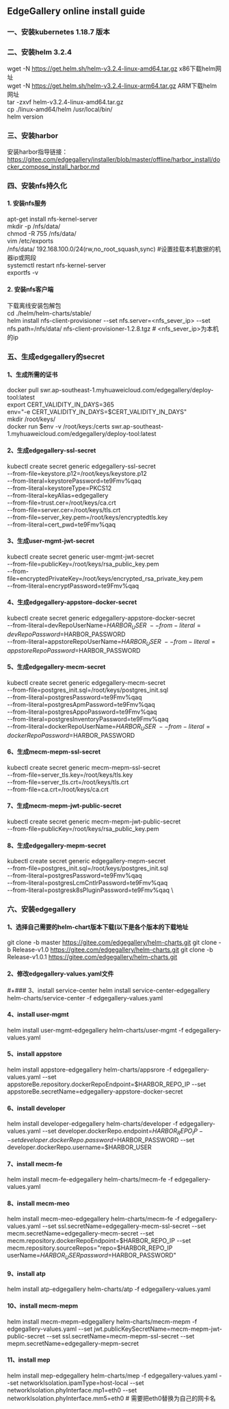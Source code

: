 ## EdgeGallery online  install guide 

### 一、安装kubernetes 1.18.7 版本
### 二、安装helm 3.2.4
wget -N https://get.helm.sh/helm-v3.2.4-linux-amd64.tar.gz   x86下载helm网址  \
wget -N https://get.helm.sh/helm-v3.2.4-linux-arm64.tar.gz   ARM下载helm网址  \
tar -zxvf helm-v3.2.4-linux-amd64.tar.gz  \
cp ./linux-amd64/helm /usr/local/bin/  \
helm version 
### 三、安装harbor 
安装harbor指导链接：
https://gitee.com/edgegallery/installer/blob/master/offline/harbor_install/docker_compose_install_harbor.md
### 四、安装nfs持久化
#### 1. 安装nfs服务
apt-get install nfs-kernel-server \
mkdir -p /nfs/data/   \
chmod -R 755 /nfs/data/  \
vim /etc/exports  \
/nfs/data/ 192.168.100.0/24(rw,no_root_squash,sync) #设置挂载本机数据的机器ip或网段  \
systemctl restart nfs-kernel-server \
exportfs -v   
#### 2. 安装nfs客户端
下载离线安装包解包   
cd ./helm/helm-charts/stable/   \
helm install nfs-client-provisioner --set nfs.server=<nfs_sever_ip> --set nfs.path=/nfs/data/       nfs-client-provisioner-1.2.8.tgz # <nfs_sever_ip>为本机的ip  
### 五、生成edgegallery的secret
#### 1、生成所需的证书
docker pull swr.ap-southeast-1.myhuaweicloud.com/edgegallery/deploy-tool:latest  \
export CERT_VALIDITY_IN_DAYS=365  \
env="-e CERT_VALIDITY_IN_DAYS=$CERT_VALIDITY_IN_DAYS" \
mkdir /root/keys/  \
docker run $env -v /root/keys:/certs swr.ap-southeast-1.myhuaweicloud.com/edgegallery/deploy-tool:latest
#### 2、生成edgegallery-ssl-secret 
kubectl create secret generic edgegallery-ssl-secret \
      --from-file=keystore.p12=/root/keys/keystore.p12 \
      --from-literal=keystorePassword=te9Fmv%qaq \
      --from-literal=keystoreType=PKCS12 \
      --from-literal=keyAlias=edgegallery \
      --from-file=trust.cer=/root/keys/ca.crt \
      --from-file=server.cer=/root/keys/tls.crt \
      --from-file=server_key.pem=/root/keys/encryptedtls.key \
      --from-literal=cert_pwd=te9Fmv%qaq
#### 3、生成user-mgmt-jwt-secret
kubectl create secret generic user-mgmt-jwt-secret \
      --from-file=publicKey=/root/keys/rsa_public_key.pem \
      --from-file=encryptedPrivateKey=/root/keys/encrypted_rsa_private_key.pem \
      --from-literal=encryptPassword=te9Fmv%qaq 
#### 4、生成edgegallery-appstore-docker-secret
kubectl create secret generic edgegallery-appstore-docker-secret \
      --from-literal=devRepoUserName=$HARBOR_USER	 \
      --from-literal=devRepoPassword=$HARBOR_PASSWORD    \
      --from-literal=appstoreRepoUserName=$HARBOR_USER	 \
      --from-literal=appstoreRepoPassword=$HARBOR_PASSWORD
#### 5、生成edgegallery-mecm-secret
kubectl create secret generic edgegallery-mecm-secret \
      --from-file=postgres_init.sql=/root/keys/postgres_init.sql \
      --from-literal=postgresPassword=te9Fmv%qaq \
      --from-literal=postgresApmPassword=te9Fmv%qaq \
      --from-literal=postgresAppoPassword=te9Fmv%qaq \
      --from-literal=postgresInventoryPassword=te9Fmv%qaq \
      --from-literal=dockerRepoUserName=$HARBOR_USER	 \
      --from-literal=dockerRepoPassword=$HARBOR_PASSWORD
#### 6、生成mecm-mepm-ssl-secret
kubectl create secret generic mecm-mepm-ssl-secret \
      --from-file=server_tls.key=/root/keys/tls.key \
      --from-file=server_tls.crt=/root/keys/tls.crt \
      --from-file=ca.crt=/root/keys/ca.crt
#### 7、生成mecm-mepm-jwt-public-secret
kubectl create secret generic mecm-mepm-jwt-public-secret \
      --from-file=publicKey=/root/keys/rsa_public_key.pem
#### 8、生成edgegallery-mepm-secret
kubectl create secret generic edgegallery-mepm-secret \
      --from-file=postgres_init.sql=/root/keys/postgres_init.sql \
      --from-literal=postgresPassword=te9Fmv%qaq \
      --from-literal=postgresLcmCntlrPassword=te9Fmv%qaq \
      --from-literal=postgresk8sPluginPassword=te9Fmv%qaq \
### 六、安装edgegallery
#### 1、选择自己需要的helm-chart版本下载(以下是各个版本的下载地址
git clone -b master  https://gitee.com/edgegallery/helm-charts.git
git clone -b Release-v1.0 https://gitee.com/edgegallery/helm-charts.git
git clone -b Release-v1.0.1   https://gitee.com/edgegallery/helm-charts.git 
#### 2、修改edgegallery-values.yaml文件

#+### 3、install service-center
helm install service-center-edgegallery  helm-charts/service-center  -f edgegallery-values.yaml
#### 4、install user-mgmt 
helm install user-mgmt-edgegallery   helm-charts/user-mgmt  -f      edgegallery-values.yaml
#### 5、install appstore
helm install appstore-edgegallery    helm-charts/appsrore   -f      edgegallery-values.yaml  --set appstoreBe.repository.dockerRepoEndpoint=$HARBOR_REPO_IP   --set appstoreBe.secretName=edgegallery-appstore-docker-secret  
#### 6、install developer 
helm install developer-edgegallery   helm-charts/developer  -f      edgegallery-values.yaml   --set developer.dockerRepo.endpoint=$HARBOR_REPO_IP    --set developer.dockerRepo.password=$HARBOR_PASSWORD  --set developer.dockerRepo.username=$HARBOR_USER
#### 7、install mecm-fe
helm install mecm-fe-edgegallery     helm-charts/mecm-fe    -f       edgegallery-values.yaml
#### 8、install mecm-meo             
helm install mecm-meo-edgegallery    helm-charts/mecm-fe    -f       edgegallery-values.yaml   --set ssl.secretName=edgegallery-mecm-ssl-secret 
--set mecm.secretName=edgegallery-mecm-secret --set mecm.repository.dockerRepoEndpoint=$HARBOR_REPO_IP  --set mecm.repository.sourceRepos="repo=$HARBOR_REPO_IP userName=$HARBOR_USER password=$HARBOR_PASSWORD"
#### 9、install atp
helm install atp-edgegallery         helm-charts/atp        -f       edgegallery-values.yaml    
#### 10、install  mecm-mepm
helm install mecm-mepm-edgegallery   helm-charts/mecm-mepm  -f       edgegallery-values.yaml  --set jwt.publicKeySecretName=mecm-mepm-jwt-public-secret --set ssl.secretName=mecm-mepm-ssl-secret --set mepm.secretName=edgegallery-mepm-secret 
#### 11、install mep
helm install mep-edgegallery         helm-charts/mep        -f       edgegallery-values.yaml  --set networkIsolation.ipamType=host-local   --set networkIsolation.phyInterface.mp1=eth0   --set networkIsolation.phyInterface.mm5=eth0   # 需要把eth0替换为自己的网卡名